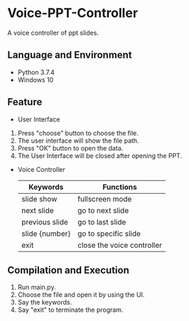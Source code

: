 # Voice-PPT-Controller
A voice controller of ppt slides.

## Language and Environment
* Python 3.7.4
* Windows 10

## Feature
* User Interface
<ol>
<li> Press "choose" button to choose the file.</li>
<li> The user interface will show the file path.</li>
<li> Press "OK" button to open the data.</li>
<li> The User Interface will be closed after opening the PPT.</li>
</ol>

* Voice Controller

  | Keywords | Functions |
  | ---- | ---- |
  | slide show | fullscreen mode |
  | next slide | go to next slide |
  | previous slide | go to last slide |
  | slide {number} | go to specific slide |
  | exit | close the voice controller |
  
## Compilation and Execution
<ol>
<li> Run main.py.</li>
<li> Choose the file and open it by using the UI.</li>
<li> Say the keywords.</li>
<li> Say "exit" to terminate the program.</li>
</ol>
